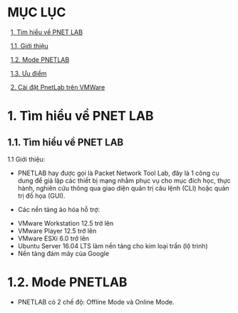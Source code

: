 # MỤC LỤC
&ensp;[1, Tìm hiểu về PNET LAB](#1)

&ensp;[1.1,	Giới thiệu](#1.1)

&ensp;[1.2.	Mode PNETLAB](#1.2)

&ensp;[1.3.	Ưu điểm](#1.3) 

&ensp;[2.	Cài đặt PnetLab trên VMWare](#2)


# <a name ="1">1.  Tìm hiểu về PNET LAB</a>
## <a name ="1.1">1.1.  Tìm hiểu về PNET LAB</a>
1.1	Giới thiệu:
-	PNETLAB hay được gọi là Packet Network Tool Lab, đây là 1 công cụ dung để giả lập các thiết bị mạng nhằm phục vụ cho mục đích học, thực hành, nghiên cứu thông qua giao diện quản trị câu lệnh (CLI) hoặc quản trị đồ họa (GUI).
+	Các nền tảng ảo hóa hỗ trợ:
-	VMware Workstation 12.5 trở lên
-	VMware Player 12.5 trở lên
-	VMware ESXi 6.0 trở lên
-	Ubuntu Server 16.04 LTS làm nền tảng cho kim loại trần (lộ trình)
-	Nền tảng đám mây của Google

# <a name ="1.2">1.2.  Mode PNETLAB</a>
-	PNETLAB có 2 chế độ: Offline Mode và Online Mode.
